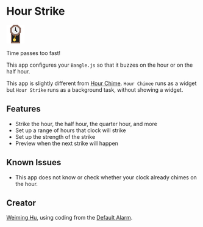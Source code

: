 # Hour Strike

![icon](app-icon.png)

Time passes too fast!

This app configures your `Bangle.js` so that it buzzes on the hour or on the half hour.

This app is slightly different from [Hour Chime](https://github.com/espruino/BangleApps/tree/master/apps/widchime). `Hour Chimee` runs as a widget but `Hour Strike` runs as a background task, without showing a widget.

## Features

- Strike the hour, the half hour, the quarter hour, and more
- Set up a range of hours that clock will strike
- Set up the strength of the strike
- Preview when the next strike will happen

## Known Issues

- This app does not know or check whether your clock already chimes on the hour.

## Creator

[Weiming Hu](https://weiming-hu.github.io/), using coding from the [Default Alarm](https://github.com/espruino/BangleApps/tree/master/apps/alarm).

